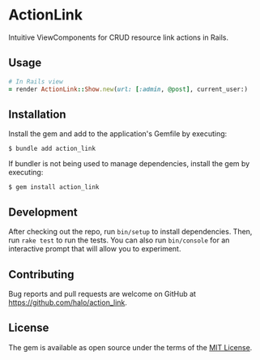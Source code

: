 # ActionLink

Intuitive ViewComponents for CRUD resource link actions in Rails.

## Usage

```ruby
# In Rails view
= render ActionLink::Show.new(url: [:admin, @post], current_user:)
```

## Installation

Install the gem and add to the application's Gemfile by executing:

    $ bundle add action_link

If bundler is not being used to manage dependencies, install the gem by executing:

    $ gem install action_link

## Development

After checking out the repo, run `bin/setup` to install dependencies. Then, run `rake test` to run the tests. You can also run `bin/console` for an interactive prompt that will allow you to experiment.

## Contributing

Bug reports and pull requests are welcome on GitHub at https://github.com/halo/action_link.

## License

The gem is available as open source under the terms of the [MIT License](https://opensource.org/licenses/MIT).
